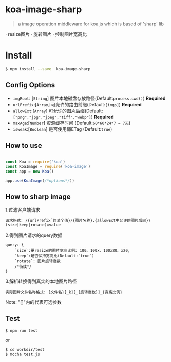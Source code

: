# koa-image-sharp
> a image operation middleware for koa.js which is based of 'sharp' lib

· resize图片
· 旋转图片
· 控制图片宽高比

# Install

```sh
$ npm install --save  koa-image-sharp
```

## Config Options

 *  `imgRoot`: [`String`] 图片本地磁盘存放路径(Default:`process.cwd()`) **Required**
 *  `urlPrefix`:[`Array`] 可允许的路由前缀(Default:`[imgs]`) **Required**
 *  `allowExt`:[`Array`] 可允许的图片后缀(Default:`["png","jpg","jpeg","tiff","webp"]`)  **Required**
 *  `maxAge`:[`Number`] 资源缓存时间 (Default:`60*60*24*7 = 7天`)
 *  `isweak`:[`Boolean`] 是否使用弱ETag (Default:`true`)

## How to use

```js

const Koa = require('koa')
const KoaImage = require('koa-image')
const app = new Koa()

app.use(KoaImage(/*options*/))

```

## How to sharp image

1.过滤客户端请求

    请求格式: /{urlPrefix`的某个值}/{图片名称}.{allowExt中允许的图片后缀}?(size|keep|rotate)=value

2.得到图片请求的query数据

    query: {
        `size`:要resize的图片宽高比例: 100、100x、100x20、x20,
        `keep`:是否保持宽高比(Default:`true`)
        `rotate`: 图片旋转度数
        /*待续*/
    }

3.解析转换得到真实的本地图片路径

    实际图片文件名称格式: {文件名}[_k][_{旋转度数}]_{宽高比例}

Note: "[]"内的代表可选参数

## Test

```sh
$ npm run test
```

or 

```sh
$ cd workdir/test
$ mocha test.js
```